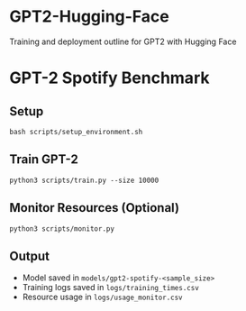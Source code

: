 # GPT2-Hugging-Face
Training and deployment outline for GPT2 with Hugging Face

# GPT-2 Spotify Benchmark

## Setup
```
bash scripts/setup_environment.sh
```

## Train GPT-2
```
python3 scripts/train.py --size 10000
```

## Monitor Resources (Optional)
```
python3 scripts/monitor.py
```

## Output
- Model saved in `models/gpt2-spotify-<sample_size>`
- Training logs saved in `logs/training_times.csv`
- Resource usage in `logs/usage_monitor.csv`
